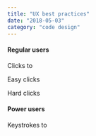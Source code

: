 ```yaml
---
title: "UX best practices"
date: "2018-05-03"
category: "code design"
---
```


#### Regular users

Clicks to

Easy clicks

Hard clicks

#### Power users

Keystrokes to
